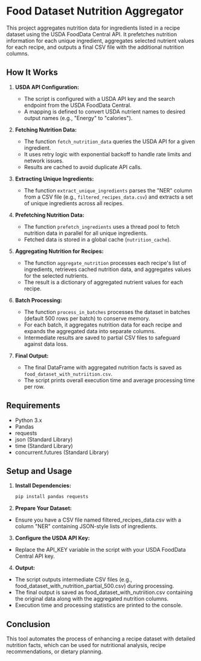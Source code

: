 # Food Dataset Nutrition Aggregator

This project aggregates nutrition data for ingredients listed in a recipe dataset using the USDA FoodData Central API. It prefetches nutrition information for each unique ingredient, aggregates selected nutrient values for each recipe, and outputs a final CSV file with the additional nutrition columns.

## How It Works

1. **USDA API Configuration:**
   - The script is configured with a USDA API key and the search endpoint from the USDA FoodData Central.
   - A mapping is defined to convert USDA nutrient names to desired output names (e.g., "Energy" to "calories").

2. **Fetching Nutrition Data:**
   - The function `fetch_nutrition_data` queries the USDA API for a given ingredient.
   - It uses retry logic with exponential backoff to handle rate limits and network issues.
   - Results are cached to avoid duplicate API calls.

3. **Extracting Unique Ingredients:**
   - The function `extract_unique_ingredients` parses the "NER" column from a CSV file (e.g., `filtered_recipes_data.csv`) and extracts a set of unique ingredients across all recipes.

4. **Prefetching Nutrition Data:**
   - The function `prefetch_ingredients` uses a thread pool to fetch nutrition data in parallel for all unique ingredients.
   - Fetched data is stored in a global cache (`nutrition_cache`).

5. **Aggregating Nutrition for Recipes:**
   - The function `aggregate_nutrition` processes each recipe's list of ingredients, retrieves cached nutrition data, and aggregates values for the selected nutrients.
   - The result is a dictionary of aggregated nutrient values for each recipe.

6. **Batch Processing:**
   - The function `process_in_batches` processes the dataset in batches (default 500 rows per batch) to conserve memory.
   - For each batch, it aggregates nutrition data for each recipe and expands the aggregated data into separate columns.
   - Intermediate results are saved to partial CSV files to safeguard against data loss.

7. **Final Output:**
   - The final DataFrame with aggregated nutrition facts is saved as `food_dataset_with_nutriition.csv`.
   - The script prints overall execution time and average processing time per row.

## Requirements

- Python 3.x
- Pandas
- requests
- json (Standard Library)
- time (Standard Library)
- concurrent.futures (Standard Library)

## Setup and Usage

1. **Install Dependencies:**
   ```bash
   pip install pandas requests

2. **Prepare Your Dataset:**

- Ensure you have a CSV file named filtered_recipes_data.csv with a column "NER" containing JSON-style lists of ingredients.

3. **Configure the USDA API Key:**

- Replace the API_KEY variable in the script with your USDA FoodData Central API key.

4. **Output:**

- The script outputs intermediate CSV files (e.g., food_dataset_with_nutrition_partial_500.csv) during processing.
- The final output is saved as food_dataset_with_nutriition.csv containing the original data along with the aggregated nutrition columns.
- Execution time and processing statistics are printed to the console.

## Conclusion

This tool automates the process of enhancing a recipe dataset with detailed nutrition facts, which can be used for nutritional analysis, recipe recommendations, or dietary planning.